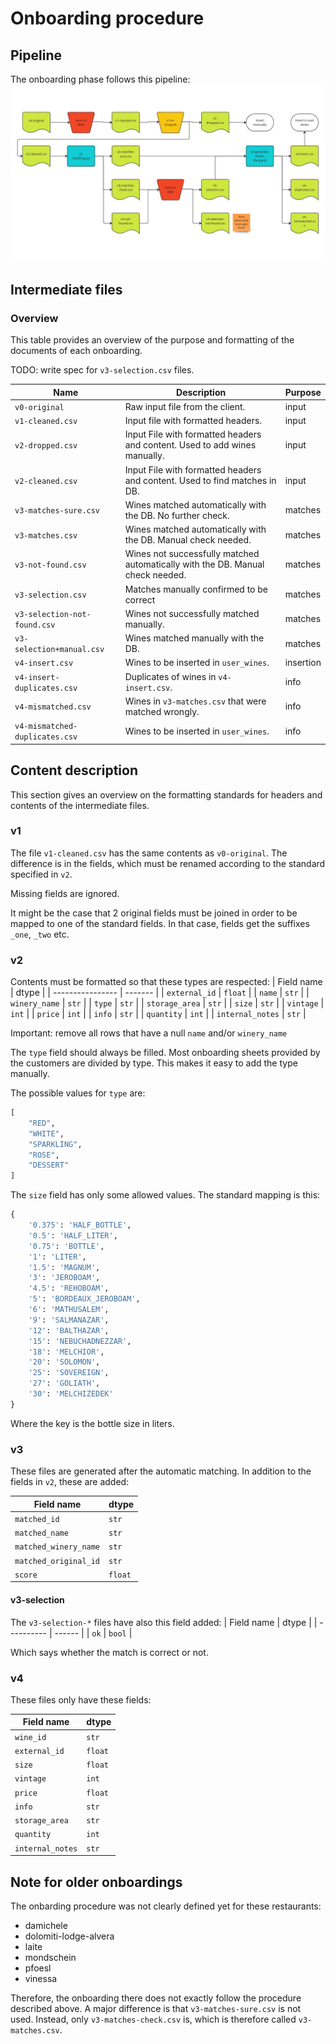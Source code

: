 # Onboarding procedure

## Pipeline
The onboarding phase follows this pipeline:
![image](onboarding_pipeline.jpg)

## Intermediate files

### Overview
This table provides an overview of the purpose and formatting of the documents of each onboarding.

TODO: write spec for `v3-selection.csv` files.

| Name                           | Description                                                                    | Purpose   |
| ------------------------------ | ------------------------------------------------------------------------------ | --------- |
| `v0-original`                  | Raw input file from the client.                                                | input     |
| `v1-cleaned.csv`               | Input file with formatted headers.                                             | input     |
| `v2-dropped.csv`               | Input File with formatted headers and content. Used to add wines manually.     | input     |
| `v2-cleaned.csv`               | Input File with formatted headers and content. Used to find matches in DB.     | input     |
| `v3-matches-sure.csv`          | Wines matched automatically with the DB. No further check.                     | matches   |
| `v3-matches.csv`               | Wines matched automatically with the DB. Manual check needed.                  | matches   |
| `v3-not-found.csv`             | Wines not successfully matched automatically with the DB. Manual check needed. | matches   |
| `v3-selection.csv`             | Matches manually confirmed to be correct                                       | matches   |
| `v3-selection-not-found.csv`   | Wines not successfully matched manually.                                       | matches   |
| `v3-selection+manual.csv`      | Wines matched manually with the DB.                                            | matches   |
| `v4-insert.csv`                | Wines to be inserted in `user_wines`.                                          | insertion |
| `v4-insert-duplicates.csv`     | Duplicates of wines in `v4-insert.csv`.                                        | info      |
| `v4-mismatched.csv`            | Wines in `v3-matches.csv` that were matched wrongly.                           | info      |
| `v4-mismatched-duplicates.csv` | Wines to be inserted in `user_wines`.                                          | info      |

## Content description
This section gives an overview on the formatting standards for headers and contents of the intermediate files.

### v1
The file `v1-cleaned.csv` has the same contents as `v0-original`. The difference is in the fields, which must be renamed according to the standard specified in `v2`.

Missing fields are ignored.

It might be the case that 2 original fields must be joined in order to be mapped to one of the standard fields. In that case, fields get the suffixes `_one`, `_two` etc.


### v2
Contents must be formatted so that these types are respected:
| Field name       | dtype   |
| ---------------- | ------- |
| `external_id`    | `float` |
| `name`           | `str`   |
| `winery_name`    | `str`   |
| `type`           | `str`   |
| `storage_area`   | `str`   |
| `size`           | `str`   |
| `vintage`        | `int`   |
| `price`          | `int`   |
| `info`           | `str`   |
| `quantity`       | `int`   |
| `internal_notes` | `str`   |

Important: remove all rows that have a null `name` and/or `winery_name`

The `type` field should always be filled. Most onboarding sheets provided by the customers are divided by type.
This makes it easy to add the type manually.

The possible values for `type` are:
```python
[
    "RED",
    "WHITE",
    "SPARKLING",
    "ROSE",
    "DESSERT"
]
```

The `size` field has only some allowed values. The standard mapping is this:

```python
{
    '0.375': 'HALF_BOTTLE',
    '0.5': 'HALF_LITER',
    '0.75': 'BOTTLE',
    '1': 'LITER',
    '1.5': 'MAGNUM',
    '3': 'JEROBOAM',
    '4.5': 'REHOBOAM',
    '5': 'BORDEAUX_JEROBOAM',
    '6': 'MATHUSALEM',
    '9': 'SALMANAZAR',
    '12': 'BALTHAZAR',
    '15': 'NEBUCHADNEZZAR',
    '18': 'MELCHIOR',
    '20': 'SOLOMON',
    '25': 'SOVEREIGN',
    '27': 'GOLIATH',
    '30': 'MELCHIZEDEK'
}
```
Where the key is the bottle size in liters.

### v3
These files are generated after the automatic matching. In addition to the fields in `v2`, these are added:

| Field name            | dtype   |
| --------------------- | ------- |
| `matched_id`          | `str`   |
| `matched_name`        | `str`   |
| `matched_winery_name` | `str`   |
| `matched_original_id` | `str`   |
| `score`               | `float` |

#### v3-selection
The `v3-selection-*` files have also this field added:
| Field name | dtype  |
| ---------- | ------ |
| `ok`       | `bool` |

Which says whether the match is correct or not.


### v4
These files only have these fields:

| Field name       | dtype   |
| ---------------- | ------- |
| `wine_id`        | `str`   |
| `external_id`    | `float` |
| `size`           | `float` |
| `vintage`        | `int`   |
| `price`          | `float` |
| `info`           | `str`   |
| `storage_area`   | `str`   |
| `quantity`       | `int`   |
| `internal_notes` | `str`   |


## Note for older onboardings
The onbarding procedure was not clearly defined yet for these restaurants:
 - damichele
 - dolomiti-lodge-alvera
 - laite
 - mondschein
 - pfoesl
 - vinessa

Therefore, the onboarding there does not exactly follow the procedure described above.
A major difference is that `v3-matches-sure.csv` is not used. Instead, only `v3-matches-check.csv` is, which is therefore called `v3-matches.csv`.
